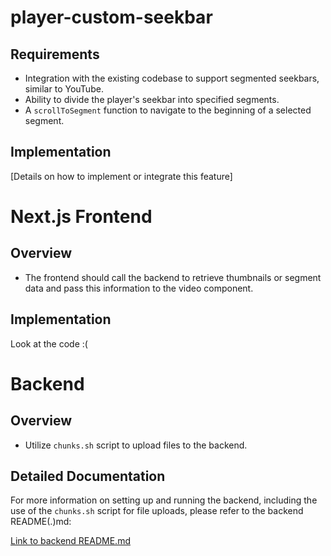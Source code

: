 # player-custom-seekbar

## Requirements

- Integration with the existing codebase to support segmented seekbars, similar to YouTube.
- Ability to divide the player's seekbar into specified segments.
- A `scrollToSegment` function to navigate to the beginning of a selected segment.

## Implementation

[Details on how to implement or integrate this feature]

# Next.js Frontend

## Overview

- The frontend should call the backend to retrieve thumbnails or segment data and pass this information to the video component.

## Implementation

Look at the code :(

# Backend

## Overview

- Utilize `chunks.sh` script to upload files to the backend.

## Detailed Documentation

For more information on setting up and running the backend, including the use of the `chunks.sh` script for file uploads, please refer to the backend README(.)md:

[Link to backend README.md](./backend/README.md)
